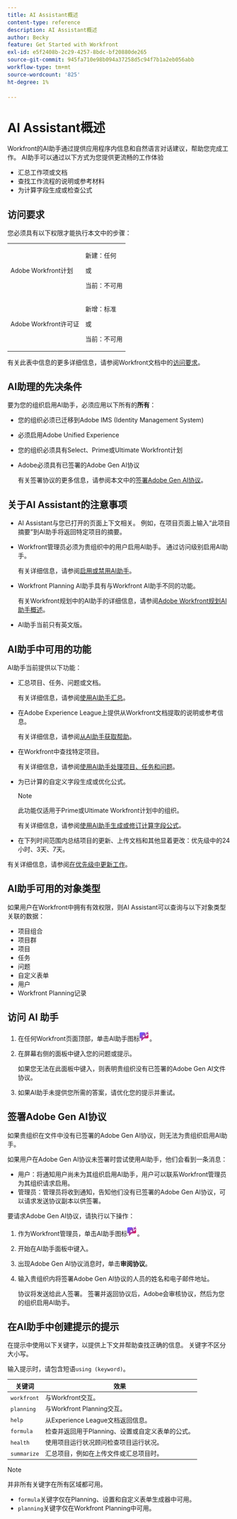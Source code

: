 ```yaml
---
title: AI Assistant概述
content-type: reference
description: AI Assistant概述
author: Becky
feature: Get Started with Workfront
exl-id: e5f2408b-2c29-4257-8bdc-bf20880de265
source-git-commit: 945fa710e98b094a37258d5c94f7b1a2eb056abb
workflow-type: tm+mt
source-wordcount: '825'
ht-degree: 1%

---
```


# AI Assistant概述

Workfront的AI助手通过提供应用程序内信息和自然语言对话建议，帮助您完成工作。 AI助手可以通过以下方式为您提供更流畅的工作体验

* 汇总工作项或文档
* 查找工作流程的说明或参考材料
* 为计算字段生成或检查公式

## 访问要求

您必须具有以下权限才能执行本文中的步骤：

<table style="table-layout:auto"> 
 <col> 
 <col> 
 <tbody> 
  <tr> 
   <td role="rowheader">Adobe Workfront计划</td> 
   <td><p>新建：任何</p>
       <p>或</p>
       <p>当前：不可用</p></td>
  </tr> 
  <tr> 
   <td role="rowheader">Adobe Workfront许可证</td> 
   <td><p>新增：标准</p>
       <p>或</p>
       <p>当前：不可用</p></td>
  </tr> 
 </tbody> 
</table>

有关此表中信息的更多详细信息，请参阅Workfront文档中的[访问要求](/help/quicksilver/administration-and-setup/add-users/access-levels-and-object-permissions/access-level-requirements-in-documentation.md)。

## AI助理的先决条件

要为您的组织启用AI助手，必须应用以下所有的&#x200B;**所有**：

* 您的组织必须已迁移到Adobe IMS (Identity Management System)
* 必须启用Adobe Unified Experience
* 您的组织必须具有Select、Prime或Ultimate Workfront计划
* Adobe必须具有已签署的Adobe Gen AI协议

  有关签署协议的更多信息，请参阅本文中的[签署Adobe Gen AI协议](/help/quicksilver/workfront-basics/ai-assistant/ai-assistant-overview.md#sign-the-adobe-gen-ai-agreement)。

## 关于AI Assistant的注意事项

* AI Assistant与您已打开的页面上下文相关。 例如，在项目页面上输入“此项目摘要”到AI助手将返回特定项目的摘要。
* Workfront管理员必须为贵组织中的用户启用AI助手。 通过访问级别启用AI助手。

  有关详细信息，请参阅[启用或禁用AI助手](/help/quicksilver/workfront-basics/ai-assistant/enable-or-disable-assistant.md)。

* Workfront Planning AI助手具有与Workfront AI助手不同的功能。

  有关Workfront规划中的AI助手的详细信息，请参阅[Adobe Workfront规划AI助手概述](/help/quicksilver/planning/general/planning-ai-assistant-overview.md)。

* AI助手当前只有英文版。


## AI助手中可用的功能

AI助手当前提供以下功能：

* 汇总项目、任务、问题或文档。

  有关详细信息，请参阅[使用AI助手汇总](/help/quicksilver/workfront-basics/ai-assistant/summarize-this.md)。

* 在Adobe Experience League上提供从Workfront文档提取的说明或参考信息。

  有关详细信息，请参阅[从AI助手获取帮助](/help/quicksilver/workfront-basics/ai-assistant/use-ai-to-retrieve-instructions.md)。

* 在Workfront中查找特定项目。

  有关详细信息，请参阅[使用AI助手处理项目、任务和问题](/help/quicksilver/workfront-basics/ai-assistant/work-with-pti-through-ai-assisant.md)。

* 为已计算的自定义字段生成或优化公式。

  >[!NOTE]
  >
  >此功能仅适用于Prime或Ultimate Workfront计划中的组织。

  有关详细信息，请参阅[使用AI助手生成或修订计算字段公式](/help/quicksilver/workfront-basics/ai-assistant/use-ai-assistant-to-check-formulas.md)。

* 在下列时间范围内总结项目的更新、上传文档和其他显着更改：优先级中的24小时、3天、7天。

有关详细信息，请参阅[在优先级中更新工作](/help/quicksilver/workfront-basics/priorities/catch-me-up.md)。


## AI助手可用的对象类型

如果用户在Workfront中拥有有效权限，则AI Assistant可以查询与以下对象类型关联的数据：

* 项目组合
* 项目群
* 项目
* 任务
* 问题
* 自定义表单
* 用户
* Workfront Planning记录


## 访问 AI 助手

1. 在任何Workfront页面顶部，单击AI助手图标![AI助手图标](/help/quicksilver/workfront-basics/ai-assistant/assets/ai-assistant-icon.png)。
1. 在屏幕右侧的面板中键入您的问题或提示。

   如果您无法在此面板中键入，则表明贵组织没有已签署的Adobe Gen AI文件协议。

1. 如果AI助手未提供您所需的答案，请优化您的提示并重试。

## 签署Adobe Gen AI协议

如果贵组织在文件中没有已签署的Adobe Gen AI协议，则无法为贵组织启用AI助手。

如果用户在Adobe Gen AI协议未签署时尝试使用AI助手，他们会看到一条消息：

* 用户：将通知用户尚未为其组织启用AI助手，用户可以联系Workfront管理员为其组织请求启用。
* 管理员：管理员将收到通知，告知他们没有已签署的Adobe Gen AI协议，可以请求发送协议副本以供签署。

要请求Adobe Gen AI协议，请执行以下操作：

1. 作为Workfront管理员，单击AI助手图标![AI助手图标](/help/quicksilver/workfront-basics/ai-assistant/assets/ai-assistant-icon.png)。
1. 开始在AI助手面板中键入。
1. 出现Adobe Gen AI协议消息时，单击&#x200B;**审阅协议**。
1. 输入贵组织内将签署Adobe Gen AI协议的人员的姓名和电子邮件地址。

   协议将发送给此人签署。 签署并返回协议后，Adobe会审核协议，然后为您的组织启用AI助手。

## 在AI助手中创建提示的提示

在提示中使用以下关键字，以提供上下文并帮助查找正确的信息。 关键字不区分大小写。

输入提示时，请包含短语`using (keyword)`。

| 关键词 | 效果 |
|---|---|
| `workfront` | 与Workfront交互。 |
| `planning ` | 与Workfront Planning交互。 |
| `help` | 从Experience League文档返回信息。 |
| `formula` | 检查并返回用于Planning、设置或自定义表单的公式。 |
| `health` | 使用项目运行状况顾问检查项目运行状况。 |
| `summarize` | 汇总项目，例如在上传文件或汇总项目时。 |

>[!NOTE]
>
> 并非所有关键字在所有区域都可用。
>
>* `formula`关键字仅在Planning、设置和自定义表单生成器中可用。
>* `planning`关键字仅在Workfront Planning中可用。





